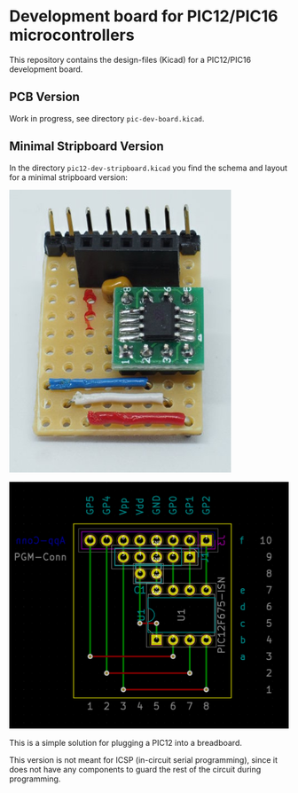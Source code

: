 Development board for PIC12/PIC16 microcontrollers
==================================================

This repository contains the design-files (Kicad) for a PIC12/PIC16 development board.

PCB Version
-----------

Work in progress, see directory `pic-dev-board.kicad`.



Minimal Stripboard Version
--------------------------

In the directory `pic12-dev-stripboard.kicad` you find the schema and layout for
a minimal stripboard version:

![](stripboard.jpg)

![](layout-stripboard.png)

This is a simple solution for plugging a PIC12 into a breadboard.

This version is not meant for ICSP (in-circuit serial
programming), since it does not have any components to guard the rest of the
circuit during programming.

